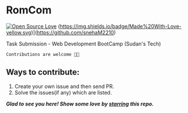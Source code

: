 # RomCom
[![Open Source Love](https://badges.frapsoft.com/os/v2/open-source.svg?v=103)](https://github.com/snehaM2210)
(https://img.shields.io/badge/Made%20With-Love-yellow.svg)](https://github.com/snehaM2210)

Task Submission - Web Development BootCamp (Sudan's Tech)

`Contributions are welcome 🎉🎉`

## Ways to contribute:
1. Create your own issue and then send PR. 
2. Solve the issues(if any) which are listed.

***Glad to see you here! Show some love by [starring](https://github.com/snehaM2210/RomCom) this repo.***
